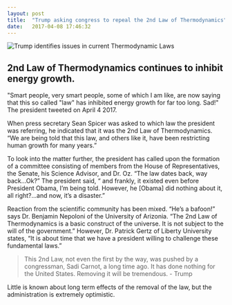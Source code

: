 ```yaml
---
layout: post
title:  "Trump asking congress to repeal the 2nd Law of Thermodynamics"
date:   2017-04-08 17:46:32
---
```



![Trump identifies issues in current Thermodynamic Laws](http://i.imgur.com/mcX7oNw.jpg)

## 2nd Law of Thermodynamics continues to inhibit energy growth.

"Smart people, very smart people, some of which I am like, are now saying that this so called "law" has inhibited energy growth for far too long.  Sad!"  The president tweeted on April 4 2017.

When press secretary Sean Spicer was asked to which law the president was referring, he indicated that it was the 2nd Law of Thermodynamics.  “We are being told that this law, and others like it, have been restricting human growth for many years.”

To look into the matter further, the president has called upon the formation of a committee consisting of members from the House of Representatives, the Senate, his Science Advisor, and Dr. Oz.  “The law dates back, way back…Ok?”  The president said, “ and frankly, it existed even before President Obama, I’m being told.  However, he [Obama] did nothing about it, all right?...and now, it’s a disaster.”

Reaction from the scientific community has been mixed.  “He’s a bafoon!” says Dr. Benjamin Nepoloni of the University of Arizonia.  “The 2nd Law of Thermodynamics is a basic construct of the universe.  It is not subject to the will of the government.”  However, Dr. Patrick Gertz of Liberty University states, “It is  about time that we have a president willing to challenge these fundamental laws.”

>This 2nd Law, not even the first by the way, was pushed by a congressman, Sadi Carnot, a long time ago.  It has done nothing for the United States.  Removing it will be tremendous. - Trump

Little is known about long term effects of the removal of the law, but the administration is extremely optimistic.
